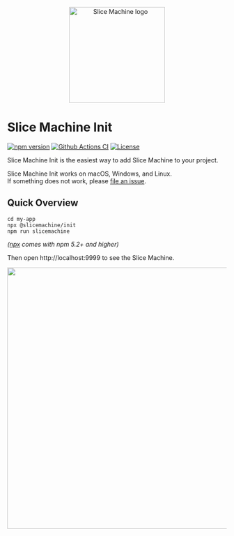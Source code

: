 <p align="center">
  <a href="https://slicemachine.dev">
    <img src="https://raw.githubusercontent.com/prismicio/slice-machine/master/.github/logo.svg" alt="Slice Machine logo" width="220" />
  </a>
</p>

# Slice Machine Init

[![npm version][npm-version-src]][npm-version-href]
[![Github Actions CI][github-actions-ci-src]][github-actions-ci-href]
[![License][license-src]][license-href]

<!-- Links -->

[prismic]: https://prismic.io
[prismic-docs]: https://prismic.io/docs
[changelog]: /CHANGELOG.md
[forum-question]: https://community.prismic.io
[repo-bug-report]: https://github.com/prismicio/slice-machine/issues/new?assignees=&labels=bug&template=bug_report.md&title=
[repo-feature-request]: https://github.com/prismicio/slice-machine/issues/new?assignees=&labels=enhancement&template=feature_request.md&title=
[repo-pull-requests]: https://github.com/prismicio/slice-machine/pulls

<!-- Badges -->

[npm-version-src]: https://img.shields.io/npm/v/@slicemachine/init/latest.svg
[npm-version-href]: https://npmjs.com/package/@slicemachine/init
[github-actions-ci-src]: https://github.com/prismicio/slice-machine/workflows/test/badge.svg
[github-actions-ci-href]: https://github.com/prismicio/slice-machine/actions?query=workflow%3Atest
[license-src]: https://img.shields.io/npm/l/slice-machine-ui.svg
[license-href]: https://npmjs.com/package/slice-machine-ui

Slice Machine Init is the easiest way to add Slice Machine to your project.

Slice Machine Init works on macOS, Windows, and Linux.  
If something does not work, please [file an issue](https://github.com/prismicio/slice-machine/issues/new).

## Quick Overview

```
cd my-app
npx @slicemachine/init
npm run slicemachine
```

_([npx](https://medium.com/@maybekatz/introducing-npx-an-npm-package-runner-55f7d4bd282b) comes with npm 5.2+ and higher)_

Then open http://localhost:9999 to see the Slice Machine.

<p align='center'>
    <img src='https://raw.githubusercontent.com/prismicio/slice-machine/master/.github/init-preview.png' width='600'>
</p>

